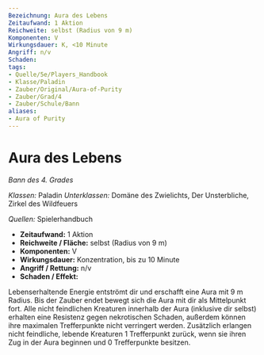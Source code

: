 ```yaml
---
Bezeichnung: Aura des Lebens
Zeitaufwand: 1 Aktion
Reichweite: selbst (Radius von 9 m)
Komponenten: V
Wirkungsdauer: K, <10 Minute
Angriff: n/v
Schaden: 
tags:
- Quelle/5e/Players_Handbook
- Klasse/Paladin
- Zauber/Original/Aura-of-Purity
- Zauber/Grad/4
- Zauber/Schule/Bann
aliases:
- Aura of Purity
---
```

# Aura des Lebens
_Bann des 4. Grades_

_Klassen:_ Paladin
_Unterklassen:_ Domäne des Zwielichts, Der Unsterbliche, Zirkel des Wildfeuers

_Quellen:_ Spielerhandbuch
 
- **Zeitaufwand:** 1 Aktion
- **Reichweite / Fläche:** selbst (Radius von 9 m)
- **Komponenten:** V
- **Wirkungsdauer:** Konzentration, bis zu 10 Minute
- **Angriff / Rettung:** n/v
- **Schaden / Effekt:**  

Lebenserhaltende Energie entströmt dir und erschafft eine Aura mit 9 m Radius. Bis der Zauber endet bewegt sich die Aura mit dir als Mittelpunkt fort. Alle nicht feindlichen Kreaturen innerhalb der Aura (inklusive dir selbst) erhalten eine Resistenz gegen nekrotischen Schaden, außerdem können ihre maximalen Trefferpunkte nicht verringert werden. Zusätzlich erlangen nicht feindliche, lebende Kreaturen 1 Trefferpunkt zurück, wenn sie ihren Zug in der Aura beginnen und 0 Trefferpunkte besitzen.